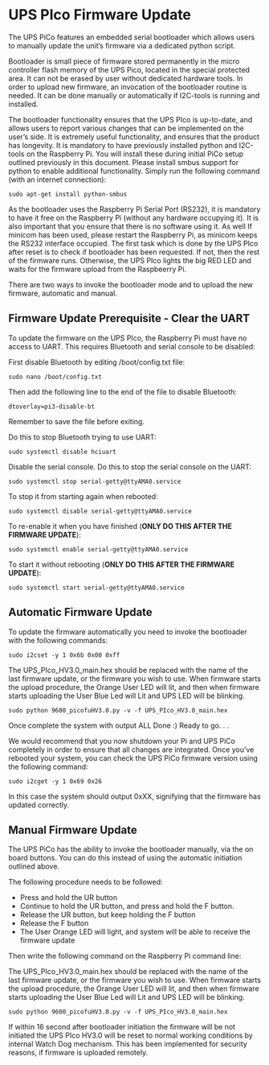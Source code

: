 # UPS PIco Firmware Update

The UPS PiCo features an embedded serial bootloader which allows users to manually update the unit’s firmware via a dedicated python script.

Bootloader is small piece of firmware stored permanently in the micro controller flash memory of the UPS Pico, located in the special protected area. It can not be erased by user without dedicated hardware tools. In order to upload new firmware, an invocation of the bootloader routine is needed. It can be done manually or automatically if I2C-tools is running and installed. 

The bootloader functionality ensures that the UPS PIco is up-to-date, and allows users to report various changes that can be implemented on the user’s side. It is extremely useful functionality, and ensures that the product has longevity.
It is mandatory to have previously installed python and I2C-tools on the Raspberry Pi. You will install these during initial PiCo setup outlined previously in this document. Please install smbus support for python to enable additional functionality. Simply run the following command (with an internet connection):

    sudo apt-get install python-smbus

As the bootloader uses the Raspberry Pi Serial Port (RS232), it is mandatory to have it free on the Raspberry Pi (without any hardware occupying it). It is also important that you ensure that there is no software using it. As well If minicom has been used, please restart the Raspberry Pi, as minicom keeps the RS232 interface occupied.
The first task which is done by the UPS PIco after reset is to check if bootloader has been requested. If not, then the rest of the firmware runs. Otherwise, the UPS PIco lights the big RED LED and waits for the firmware upload from the Raspbeerry Pi.

There are two ways to invoke the bootloader mode and to upload the new firmware, automatic and manual.

## Firmware Update Prerequisite - Clear the UART

To update the firmware on the UPS PIco, the Raspberry Pi must have no access to UART. This requires Bluetooth and serial console to be disabled:

First disable Bluetooth by editing /boot/config.txt file:

    sudo nano /boot/config.txt

Then add the following line to the end of the file to disable Bluetooth:

    dtoverlay=pi3-disable-bt

Remember to save the file before exiting.

Do this to stop Bluetooth trying to use UART:

    sudo systemctl disable hciuart

Disable the serial console. Do this to stop the serial console on the UART:

    sudo systemctl stop serial-getty@ttyAMA0.service

To stop it from starting again when rebooted:

    sudo systemctl disable serial-getty@ttyAMA0.service

To re-enable it when you have finished (**ONLY DO THIS AFTER THE FIRMWARE UPDATE**):

    sudo systemctl enable serial-getty@ttyAMA0.service

To start it without rebooting (**ONLY DO THIS AFTER THE FIRMWARE UPDATE**):

    sudo systemctl start serial-getty@ttyAMA0.service

## Automatic Firmware Update

To update the firmware automatically you need to invoke the bootloader with the following commands:

    sudo i2cset -y 1 0x6b 0x00 0xff

The UPS_PIco_HV3.0_main.hex should be replaced with the name of the last firmware update, or the firmware you wish to use.
When firmware starts the upload procedure, the Orange User LED will lit, and then when firmware starts uploading the User Blue Led will Lit and UPS LED will be blinking.

    sudo python 9600_picofuHV3.0.py -v -f UPS_PIco_HV3.0_main.hex

Once complete the system with output ALL Done :) Ready to go. . .

We would recommend that you now shutdown your Pi and UPS PiCo completely in order to ensure that all changes are integrated. Once you’ve rebooted your system, you can check the UPS PiCo firmware version using the following command:

    sudo i2cget -y 1 0x69 0x26

In this case the system should output 0xXX, signifying that the firmware has updated correctly.

## Manual Firmware Update

The UPS PiCo has the ability to invoke the bootloader manually, via the on board buttons. You can do this instead of using the automatic initiation outlined above.

The following procedure needs to be followed:

* Press and hold the UR button
* Continue to hold the UR button, and press and hold the F button.
* Release the UR button, but keep holding the F button
* Release the F button
* The User Orange LED will light, and system will be able to receive the firmware update

Then write the following command on the Raspberry Pi command line:

The UPS_PIco_HV3.0_main.hex should be replaced with the name of the last firmware update, or the firmware you wish to use.
When firmware starts the upload procedure, the Orange User LED will lit, and then when firmware starts uploading the User Blue Led will Lit and UPS LED will be blinking.

    sudo python 9600_picofuHV3.0.py -v -f UPS_PIco_HV3.0_main.hex

If within 16 second after bootloader initiation the firmware will be not initiated the UPS PIco HV3.0 will be reset to normal working conditions by internal Watch Dog mechanism. This has been implemented for security reasons, if firmware is uploaded remotely. 